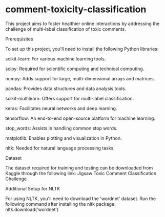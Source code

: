 # comment-toxicity-classification






This project aims to foster healthier online interactions by addressing the challenge of multi-label classification of toxic comments.




Prerequisites

To set up this project, you'll need to install the following Python libraries:



scikit-learn: For various machine learning tools.

scipy: Required for scientific computing and technical computing.

numpy: Adds support for large, multi-dimensional arrays and matrices.

pandas: Provides data structures and data analysis tools.

scikit-multilearn: Offers support for multi-label classification.

keras: Facilitates neural networks and deep learning.

tensorflow: An end-to-end open-source platform for machine learning.

stop_words: Assists in handling common stop words.

matplotlib: Enables plotting and visualization in Python.

nltk: Needed for natural language processing tasks.




Dataset

The dataset required for training and testing can be downloaded from Kaggle through the following link:
Jigsaw Toxic Comment Classification Challenge



Additional Setup for NLTK

For using NLTK, you'll need to download the 'wordnet' dataset. Run the following command after installing the nltk package:
nltk.download('wordnet')
